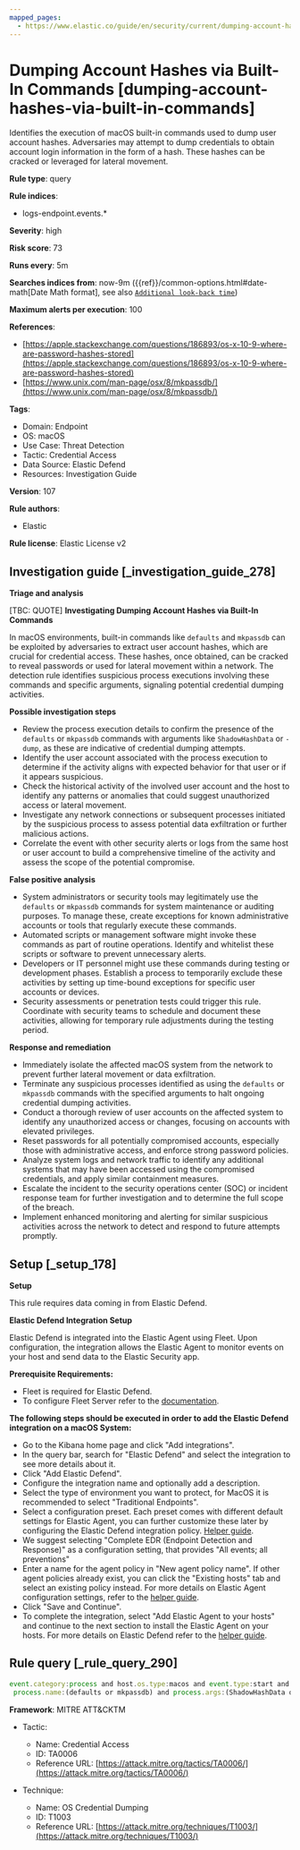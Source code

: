 ```yaml
---
mapped_pages:
  - https://www.elastic.co/guide/en/security/current/dumping-account-hashes-via-built-in-commands.html
---
```


# Dumping Account Hashes via Built-In Commands [dumping-account-hashes-via-built-in-commands]

Identifies the execution of macOS built-in commands used to dump user account hashes. Adversaries may attempt to dump credentials to obtain account login information in the form of a hash. These hashes can be cracked or leveraged for lateral movement.

**Rule type**: query

**Rule indices**:

* logs-endpoint.events.*

**Severity**: high

**Risk score**: 73

**Runs every**: 5m

**Searches indices from**: now-9m ({{ref}}/common-options.html#date-math[Date Math format], see also [`Additional look-back time`](docs-content://solutions/security/detect-and-alert/create-detection-rule.md#rule-schedule))

**Maximum alerts per execution**: 100

**References**:

* [https://apple.stackexchange.com/questions/186893/os-x-10-9-where-are-password-hashes-stored](https://apple.stackexchange.com/questions/186893/os-x-10-9-where-are-password-hashes-stored)
* [https://www.unix.com/man-page/osx/8/mkpassdb/](https://www.unix.com/man-page/osx/8/mkpassdb/)

**Tags**:

* Domain: Endpoint
* OS: macOS
* Use Case: Threat Detection
* Tactic: Credential Access
* Data Source: Elastic Defend
* Resources: Investigation Guide

**Version**: 107

**Rule authors**:

* Elastic

**Rule license**: Elastic License v2

## Investigation guide [_investigation_guide_278]

**Triage and analysis**

[TBC: QUOTE]
**Investigating Dumping Account Hashes via Built-In Commands**

In macOS environments, built-in commands like `defaults` and `mkpassdb` can be exploited by adversaries to extract user account hashes, which are crucial for credential access. These hashes, once obtained, can be cracked to reveal passwords or used for lateral movement within a network. The detection rule identifies suspicious process executions involving these commands and specific arguments, signaling potential credential dumping activities.

**Possible investigation steps**

* Review the process execution details to confirm the presence of the `defaults` or `mkpassdb` commands with arguments like `ShadowHashData` or `-dump`, as these are indicative of credential dumping attempts.
* Identify the user account associated with the process execution to determine if the activity aligns with expected behavior for that user or if it appears suspicious.
* Check the historical activity of the involved user account and the host to identify any patterns or anomalies that could suggest unauthorized access or lateral movement.
* Investigate any network connections or subsequent processes initiated by the suspicious process to assess potential data exfiltration or further malicious actions.
* Correlate the event with other security alerts or logs from the same host or user account to build a comprehensive timeline of the activity and assess the scope of the potential compromise.

**False positive analysis**

* System administrators or security tools may legitimately use the `defaults` or `mkpassdb` commands for system maintenance or auditing purposes. To manage these, create exceptions for known administrative accounts or tools that regularly execute these commands.
* Automated scripts or management software might invoke these commands as part of routine operations. Identify and whitelist these scripts or software to prevent unnecessary alerts.
* Developers or IT personnel might use these commands during testing or development phases. Establish a process to temporarily exclude these activities by setting up time-bound exceptions for specific user accounts or devices.
* Security assessments or penetration tests could trigger this rule. Coordinate with security teams to schedule and document these activities, allowing for temporary rule adjustments during the testing period.

**Response and remediation**

* Immediately isolate the affected macOS system from the network to prevent further lateral movement or data exfiltration.
* Terminate any suspicious processes identified as using the `defaults` or `mkpassdb` commands with the specified arguments to halt ongoing credential dumping activities.
* Conduct a thorough review of user accounts on the affected system to identify any unauthorized access or changes, focusing on accounts with elevated privileges.
* Reset passwords for all potentially compromised accounts, especially those with administrative access, and enforce strong password policies.
* Analyze system logs and network traffic to identify any additional systems that may have been accessed using the compromised credentials, and apply similar containment measures.
* Escalate the incident to the security operations center (SOC) or incident response team for further investigation and to determine the full scope of the breach.
* Implement enhanced monitoring and alerting for similar suspicious activities across the network to detect and respond to future attempts promptly.


## Setup [_setup_178]

**Setup**

This rule requires data coming in from Elastic Defend.

**Elastic Defend Integration Setup**

Elastic Defend is integrated into the Elastic Agent using Fleet. Upon configuration, the integration allows the Elastic Agent to monitor events on your host and send data to the Elastic Security app.

**Prerequisite Requirements:**

* Fleet is required for Elastic Defend.
* To configure Fleet Server refer to the [documentation](docs-content://reference/ingestion-tools/fleet/fleet-server.md).

**The following steps should be executed in order to add the Elastic Defend integration on a macOS System:**

* Go to the Kibana home page and click "Add integrations".
* In the query bar, search for "Elastic Defend" and select the integration to see more details about it.
* Click "Add Elastic Defend".
* Configure the integration name and optionally add a description.
* Select the type of environment you want to protect, for MacOS it is recommended to select "Traditional Endpoints".
* Select a configuration preset. Each preset comes with different default settings for Elastic Agent, you can further customize these later by configuring the Elastic Defend integration policy. [Helper guide](docs-content://solutions/security/configure-elastic-defend/configure-an-integration-policy-for-elastic-defend.md).
* We suggest selecting "Complete EDR (Endpoint Detection and Response)" as a configuration setting, that provides "All events; all preventions"
* Enter a name for the agent policy in "New agent policy name". If other agent policies already exist, you can click the "Existing hosts" tab and select an existing policy instead. For more details on Elastic Agent configuration settings, refer to the [helper guide](docs-content://reference/ingestion-tools/fleet/agent-policy.md).
* Click "Save and Continue".
* To complete the integration, select "Add Elastic Agent to your hosts" and continue to the next section to install the Elastic Agent on your hosts. For more details on Elastic Defend refer to the [helper guide](docs-content://solutions/security/configure-elastic-defend/install-elastic-defend.md).


## Rule query [_rule_query_290]

```js
event.category:process and host.os.type:macos and event.type:start and
 process.name:(defaults or mkpassdb) and process.args:(ShadowHashData or "-dump")
```

**Framework**: MITRE ATT&CKTM

* Tactic:

    * Name: Credential Access
    * ID: TA0006
    * Reference URL: [https://attack.mitre.org/tactics/TA0006/](https://attack.mitre.org/tactics/TA0006/)

* Technique:

    * Name: OS Credential Dumping
    * ID: T1003
    * Reference URL: [https://attack.mitre.org/techniques/T1003/](https://attack.mitre.org/techniques/T1003/)



